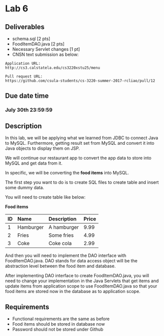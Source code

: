 # Lab 6

## Deliverables

* schema.sql [2 pts]
* FoodItemDAO.java [2 pts]
* Necessary Servlet changes [1 pt]
* CNSN text submission as below:

```
Application URL:
http://cs3.calstatela.edu/cs3220xstu25/menu

Pull request URL:
https://github.com/csula-students/cs-3220-summer-2017-rcliao/pull/12
```

## Due date time

### July 30th 23:59:59

## Description

In this lab, we will be applying what we learned from JDBC to connect
Java to MySQL. Furthermore, getting result set from MySQL and convert
it into Java objects to display them on JSP.

We will continue our restaurant app to convert the app data to store into
MySQL and get data from it.

In specific, we will be converting the **food items** into MySQL.

The first step you want to do is to create SQL files to create table and
insert some dummy data.

You will need to create table like below:

**Food items**

| ID | Name | Description | Price |
| :-- | :-- | :-- | :-- |
| 1 | Hamburger | A hamburger | 9.99 |
| 2 | Fries | Some fries | 4.99 |
| 3 | Coke | Coke cola | 2.99 |

And then you will need to implement the DAO interface with FoodItemDAO.java.
DAO stands for data access object will be the abstraction level between the
food item and database.

After implementing DAO interface to create FoodItemDAO.java, you will need to
change your implementation in the Java Servlets that get items and update items
from application scope to use FoodItemDAO.java so that your food items are stored
now in the database as to application scope.

## Requirements

* Functional requirements are the same as before
* Food items should be stored in database now
* Password should not be stored under Github

